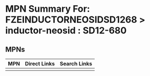 



# MPN Summary For: FZEINDUCTORNEOSIDSD1268 > inductor-neosid : SD12-680

## MPNs
  

|MPN|Direct Links|Search Links|
| :--- | :--- | :--- |
||||
